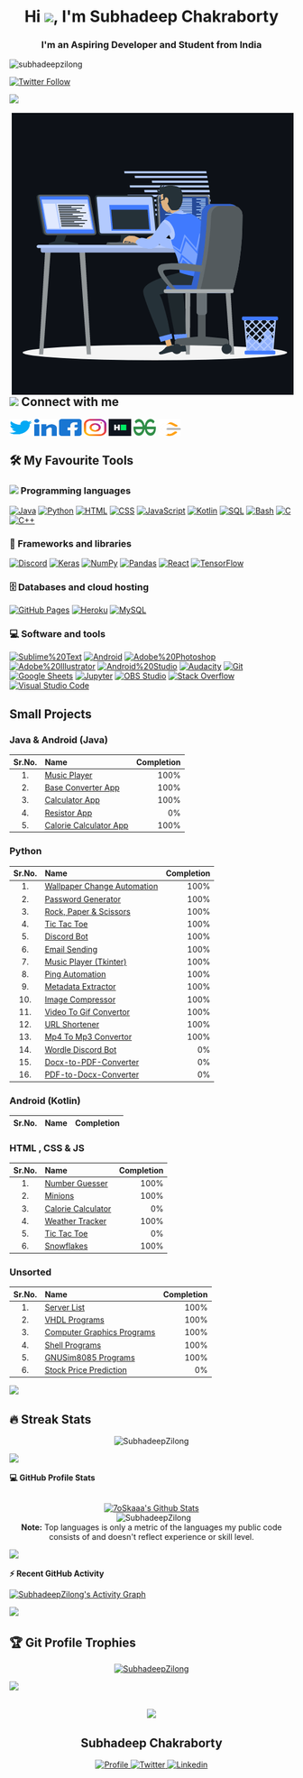 <h1 align="center">Hi <img src="https://media.giphy.com/media/hvRJCLFzcasrR4ia7z/giphy.gif" width="35">, I'm Subhadeep Chakraborty</h1>
<h3 align="center">I'm an Aspiring Developer and Student from India</h3>

<p align="left"> <img src="https://komarev.com/ghpvc/?username=subhadeepzilong&label=Profile%20views&color=0e75b6&style=flat" alt="subhadeepzilong" /> </p>


[![Twitter Follow](https://img.shields.io/twitter/follow/subhadeepzilong?color=1DA1F2&logo=twitter&style=for-the-badge)](https://twitter.com/intent/follow?original_referer=https%3A%2F%2Fgithub.com%2Fsubhadeepzilong&screen_name=subhadeepzilong)

 <a href="https://github.com/DenverCoder1/readme-typing-svg"><img src="https://readme-typing-svg.herokuapp.com?lines=Computer+Science+Engineering+Student;Aspiring+Developer;Always+learning+new+things&center=true&width=500&height=50"></a>

<p><img align="right" src="https://raw.githubusercontent.com/SubhadeepZilong/SubhadeepZilong/main/icons/animation_500_kxa883sd.gif" alt="SubhadeepZilong" /></p>



## <img src="https://media.giphy.com/media/iY8CRBdQXODJSCERIr/giphy.gif" width="30px"> Connect with me
<p align="left">
<a href="https://twitter.com/subhadeepzilong" target="blank"><img align="center" src="https://raw.githubusercontent.com/SubhadeepZilong/SubhadeepZilong/main/icons/Social/twitter.svg" alt="subhadeepzilong" height="30" width="40" /></a>
<a href="https://linkedin.com/in/subhadeep-chakraborty-b341a8191" target="blank"><img align="center" src="https://raw.githubusercontent.com/SubhadeepZilong/SubhadeepZilong/main/icons/Social/linked-in-alt.svg" alt="subhadeep-chakraborty-b341a8191" height="30" width="40" /></a>
<a href="https://fb.com/subhadeep.chakraborty.555" target="blank"><img align="center" src="https://raw.githubusercontent.com/SubhadeepZilong/SubhadeepZilong/main/icons/Social/facebook.svg" alt="subhadeep.chakraborty.555" height="30" width="40" /></a>
<a href="https://instagram.com/subhadeepzilong" target="blank"><img align="center" src="https://raw.githubusercontent.com/SubhadeepZilong/SubhadeepZilong/main/icons/Social/instagram.svg" alt="subhadeepzilong" height="30" width="40" /></a>
<a href="https://www.hackerrank.com/subhadeepchakra3" target="blank"><img align="center" src="https://raw.githubusercontent.com/SubhadeepZilong/SubhadeepZilong/main/icons/Social/hackerrank.svg" alt="subhadeepchakra3" height="30" width="40" /></a>
<a href="https://auth.geeksforgeeks.org/user/subhadeepchakraborty555" target="blank"><img align="center" src="https://raw.githubusercontent.com/SubhadeepZilong/SubhadeepZilong/main/icons/Social/geeks-for-geeks.svg" alt="subhadeepchakraborty555" height="30" width="40" /></a>
<a href="https://leetcode.com/subhadeepchakraborty555/" target="blank"><img align="center" src="https://raw.githubusercontent.com/SubhadeepZilong/SubhadeepZilong/main/icons/Social/leet-code.svg" alt="subhadeepchakraborty555" height="30" width="40" /></a>
</p>

##

## 🛠️ My Favourite Tools 


### <img src = "https://media2.giphy.com/media/QssGEmpkyEOhBCb7e1/giphy.gif?cid=ecf05e47a0n3gi1bfqntqmob8g9aid1oyj2wr3ds3mg700bl&rid=giphy.gif" width = 32px> Programming languages

<p>
    <a href="https://github.com/search?q=user%3ASubhadeepZilong+language%3Ajava"><img alt="Java" src="https://img.shields.io/badge/Java-007396.svg?logo=java&logoColor=white"></a>
    <a href="https://github.com/search?q=user%3ASubhadeepZilong+language%3Apython"><img alt="Python" src="https://img.shields.io/badge/Python-14354C.svg?logo=python&logoColor=white"></a>
    <a href="https://github.com/search?q=user%3ASubhadeepZilong+language%3Ahtml"><img alt="HTML" src="https://img.shields.io/badge/HTML-E34F26.svg?logo=html5&logoColor=white"></a>
    <a href="https://github.com/search?q=user%3ASubhadeepZilong+language%3Acss"><img alt="CSS" src="https://img.shields.io/badge/CSS-1572B6.svg?logo=css3&logoColor=white"></a>
    <a href="https://github.com/search?q=user%3ASubhadeepZilong+language%3Ajavascript"><img alt="JavaScript" src="https://img.shields.io/badge/JavaScript-F7DF1E.svg?logo=javascript&logoColor=black"></a>
    <a href="https://github.com/search?q=user%3ASubhadeepZilong+language%3Akotlin"><img alt="Kotlin" src="https://img.shields.io/badge/Kotlin-0095D5.svg?logo=Kotlin&logoColor=white"></a>
    <a href="https://github.com/search?q=user%3ASubhadeepZilong+language%3Asql"><img alt="SQL" src="https://custom-icon-badges.herokuapp.com/badge/SQL-025E8C.svg?logo=database&logoColor=white"></a>
    <a href="https://github.com/search?q=user%3ASubhadeepZilong+language%3Abash"><img alt="Bash" src="https://img.shields.io/badge/Bash-121011.svg?logo=gnu-bash&logoColor=white"></a>
    <a href="https://github.com/search?q=user%3ASubhadeepZilong+language%3Ac"><img alt="C" src="https://custom-icon-badges.herokuapp.com/badge/C-03599C.svg?logo=c-in-hexagon&logoColor=white"></a>
    <a href="https://github.com/search?q=user%3ASubhadeepZilong+language%3Acpp"><img alt="C++" src="https://custom-icon-badges.herokuapp.com/badge/C++-9C033A.svg?logo=cpp2&logoColor=white"></a>

### 🧰 Frameworks and libraries

<p>
    <a href="#"><img alt="Discord" src="https://img.shields.io/badge/Discord-430098.svg?logo=Discord&logoColor=white"></a>
    <a href="#"><img alt="Keras" src="https://img.shields.io/badge/Keras-D00000.svg?logo=Keras&logoColor=white"></a>
    <a href="#"><img alt="NumPy" src="https://img.shields.io/badge/Numpy-013243.svg?logo=numpy&logoColor=white"></a>
    <a href="#"><img alt="Pandas" src="https://img.shields.io/badge/Pandas-150458.svg?logo=pandas&logoColor=white"></a>
    <a href="#"><img alt="React" src="https://img.shields.io/badge/React-20232a.svg?logo=react&logoColor=%2361DAFB"></a>
    <a href="#"><img alt="TensorFlow" src="https://img.shields.io/badge/TensorFlow-FF6F00.svg?logo=TensorFlow&logoColor=white"></a>
</p>

### 🗄️ Databases and cloud hosting

<p>
    <a href="#"><img alt="GitHub Pages" src="https://img.shields.io/badge/GitHub%20Pages-327FC7.svg?logo=github&logoColor=white"></a>
    <a href="#"><img alt="Heroku" src="https://img.shields.io/badge/Heroku-430098.svg?logo=heroku&logoColor=white"></a>
    <a href="#"><img alt="MySQL" src="https://img.shields.io/badge/MySQL-00f.svg?logo=mysql&logoColor=white"></a>
</p>

### 💻 Software and tools

<p>
    <a href="#"><img alt="Sublime%20Text" src="https://img.shields.io/badge/Sublime%20Text-FE7A16.svg?logo=Sublime%20Text&logoColor=white"></a>
    <a href="#"><img alt="Android" src="https://img.shields.io/badge/Android-3DDC84?logo=android&logoColor=white"></a>
    <a href="#"><img alt="Adobe%20Photoshop" src="https://img.shields.io/badge/Adobe%20Photoshop-0078d7.svg?logo=Adobe%20Photoshop&logoColor=white"></a>
    <a href="#"><img alt="Adobe%20Illustrator" src="https://img.shields.io/badge/Adobe%20Illustrator-FE7A16.svg?logo=Adobe%20Illustrator&logoColor=white"></a>
    <a href="#"><img alt="Android%20Studio" src="https://img.shields.io/badge/Android%20Studio-008678.svg?logo=android-studio&logoColor=white"></a>
    <a href="#"><img alt="Audacity" src="https://img.shields.io/badge/-Audacity-0000CC?logo=audacity&logoColor=white"></a>
    <a href="#"><img alt="Git" src="https://img.shields.io/badge/Git-F05033.svg?logo=git&logoColor=white"></a>
    <a href="#"><img alt="Google Sheets" src="https://img.shields.io/badge/Google%20Sheets-34A853.svg?logo=google%20sheets&logoColor=white"></a>
    <a href="#"><img alt="Jupyter" src="https://img.shields.io/badge/Jupyter-F37626.svg?logo=Jupyter&logoColor=white"></a>
    <a href="#"><img alt="OBS Studio" src="https://img.shields.io/badge/-OBS%20Studio-302E31?logo=obs-studio&logoColor=white"></a>
    <a href="#"><img alt="Stack Overflow" src="https://img.shields.io/badge/-Stack%20Overflow-FE7A16?logo=stack-overflow&logoColor=white"></a>
    <a href="#"><img alt="Visual Studio Code" src="https://img.shields.io/badge/Visual%20Studio%20Code-0078d7.svg?logo=visual-studio-code&logoColor=white"></a>
</p>


##

## Small Projects

### Java & Android (Java)

| Sr.No. | Name | Completion |
| :--: | :-- | --: |
| 1. | [Music Player](https://github.com/SubhadeepZilong/Music-Player-Java) | 100% |
| 2. | [Base Converter App](https://github.com/SubhadeepZilong/Base-Converter) | 100% |
| 3. | [Calculator App](https://github.com/SubhadeepZilong/Calculator-App) | 100% |
| 4. | [Resistor App](https://github.com/SubhadeepZilong/Resistor-App) | 0% |
| 5. | [Calorie Calculator App](https://github.com/SubhadeepZilong/Calorie-Calculator-App) | 100% |


### Python

| Sr.No. | Name | Completion |
| :--: | :-- | --: |
| 1. | [Wallpaper Change Automation](https://github.com/SubhadeepZilong/Automate-Wallpaper-Changer) | 100% |
| 2. | [Password Generator](https://github.com/SubhadeepZilong/Password-Generator) | 100% |
| 3. | [Rock, Paper & Scissors](https://github.com/SubhadeepZilong/Rock-Paper-Scissors) | 100% |
| 4. | [Tic Tac Toe](https://github.com/SubhadeepZilong/Tic-Tac-Toe) | 100% |
| 5. | [Discord Bot](https://github.com/SubhadeepZilong/Discord-Bot-Python) | 100% |
| 6. | [Email Sending](https://github.com/SubhadeepZilong/Email-Sending-via-Python) | 100% |
| 7. | [Music Player (Tkinter)](https://github.com/SubhadeepZilong/Music-Player-Tkinter) | 100% |
| 8. | [Ping Automation](https://github.com/SubhadeepZilong/Ping-Automation-Python) | 100% |
| 9. | [Metadata Extractor](https://github.com/SubhadeepZilong/Metadata-Extractor-Python) | 100% |
| 10. | [Image Compressor](https://github.com/SubhadeepZilong/Image-Compressor) | 100% |
| 11. | [Video To Gif Convertor](https://github.com/SubhadeepZilong/Video-To-Gif-Convertor) | 100% |
| 12. | [URL Shortener](https://github.com/SubhadeepZilong/URL-Shortener) | 100% |
| 13. | [Mp4 To Mp3 Convertor](https://github.com/SubhadeepZilong/Mp4-To-Mp3-Converter) | 100% |
| 14. | [Wordle Discord Bot](https://github.com/SubhadeepZilong/Wordle-Discord-Bot) | 0% |
| 15. | [Docx-to-PDF-Converter](https://github.com/SubhadeepZilong/Docx-to-PDF-Converter) | 0% |
| 16. | [PDF-to-Docx-Converter](https://github.com/SubhadeepZilong/PDF-to-Docx-Converter) | 0% |

### Android (Kotlin)

| Sr.No. | Name | Completion |
| :--: | :-- | --: |



### HTML , CSS & JS

| Sr.No. | Name | Completion |
| :--: | :-- | --: |
| 1. | [Number Guesser](https://github.com/SubhadeepZilong/Number-Guesser) | 100% |
| 2. | [Minions](https://github.com/SubhadeepZilong/Minions) | 100% |
| 3. | [Calorie Calculator](https://github.com/SubhadeepZilong/Calorie-Calculator-Website) | 0% |
| 4. | [Weather Tracker](https://github.com/SubhadeepZilong/Weather-Tracker) | 100% |
| 5. | [Tic Tac Toe](https://github.com/SubhadeepZilong/Tic-Tac-Toe-Websitee) | 0% |
| 6. | [Snowflakes](https://github.com/SubhadeepZilong/Snowflakes) | 100% |


### Unsorted

| Sr.No. | Name | Completion |
| :--: | :-- | --: |
| 1. | [Server List](https://github.com/SubhadeepZilong/Server-List) | 100% |
| 2. | [VHDL Programs](https://github.com/SubhadeepZilong/VHDL) | 100% |
| 3. | [Computer Graphics Programs](https://github.com/SubhadeepZilong/Computer-Graphics) | 100% |
| 4. | [Shell Programs](https://github.com/SubhadeepZilong/Shell-Programs) | 100% |
| 5. | [GNUSim8085 Programs](https://github.com/SubhadeepZilong/GNUSim8085) | 100% |
| 6. | [Stock Price Prediction](https://github.com/SubhadeepZilong/Stock-Price-Prediction) | 0% |

<img src="https://user-images.githubusercontent.com/73097560/115834477-dbab4500-a447-11eb-908a-139a6edaec5c.gif"></a>

## 🔥 Streak Stats
<p align="center"><img src="https://github-readme-streak-stats.herokuapp.com/?user=SubhadeepZilong&theme=algolia" alt="SubhadeepZilong" /></p>

<img src="https://user-images.githubusercontent.com/73097560/115834477-dbab4500-a447-11eb-908a-139a6edaec5c.gif"></a>

 <summary><b>💻 GitHub Profile Stats</b></summary>
  <br/>
  <p align="center">
    <a href="https://github.com/anuraghazra/github-readme-stats"><img alt="7oSkaaa's Github Stats" src="https://github-readme-stats.vercel.app/api?username=SubhadeepZilong&show_icons=true&count_private=true&theme=algolia" height="192px"/></a>
<br/>
  &nbsp;
	  <img src="https://github-readme-stats.vercel.app/api/top-langs?username=SubhadeepZilong&langs_count=10&show_icons=true&locale=en&layout=compact&theme=algolia" alt="SubhadeepZilong" height="192px"/>
  <br/>
  <b>Note:</b> Top languages is only a metric of the languages my public code consists of and doesn't reflect experience or skill level.
  </p>

<img src="https://user-images.githubusercontent.com/73097560/115834477-dbab4500-a447-11eb-908a-139a6edaec5c.gif"></a>

  <summary><b>⚡ Recent GitHub Activity</b></summary>
  
   <a href="https://github.com/SubhadeepZilong"><img alt="SubhadeepZilong's Activity Graph" src="https://activity-graph.herokuapp.com/graph?username=SubhadeepZilong&custom_title=SubhadeepZilong's%20Contribution%20Graph&theme=react-dark" /></a>
   
   <img src="https://user-images.githubusercontent.com/73097560/115834477-dbab4500-a447-11eb-908a-139a6edaec5c.gif"></a>

## :trophy: Git Profile Trophies

<p align="center"> <a href="https://github.com/ryo-ma/github-profile-trophy"><img src="https://github-profile-trophy.vercel.app/?username=SubhadeepZilong&layout=compact&theme=algolia" alt="SubhadeepZilong" /></a> </p>

<img src="https://user-images.githubusercontent.com/73097560/115834477-dbab4500-a447-11eb-908a-139a6edaec5c.gif"></a>


## 

<p align="center">
  <img src="https://avatars.githubusercontent.com/u/63146468?s=400&u=da361f278311415252978ee270b1d14e3e508c79&v=4" height="128">
  <h2 align="center">Subhadeep Chakraborty</h2>
  <p align="center">
    <a href="https://github.com/SubhadeepZilong">
    	<img src="https://github.com/SubhadeepZilong/Small-Projects/blob/main/Assets/Github_icon.png" alt="Profile" width="40" height="40"/>
    </a>
    <a href="https://twitter.com/subhadeepzilong">
    	<img src="https://github.com/SubhadeepZilong/Small-Projects/blob/main/Assets/twitter_icon.png" alt="Twitter" width="40" height="40"/>
    </a>
    <a href="https://www.linkedin.com/in/subhadeep-chakraborty-b341a8191/">
    	<img src="https://github.com/SubhadeepZilong/Small-Projects/blob/main/Assets/Linkedin_icon.png" alt="Linkedin" width="40" height="40"/>
    </a>
  </p>
</p>
